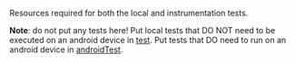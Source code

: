 Resources required for both the local and instrumentation tests.

**Note**: do not put any tests here! Put local tests
that DO NOT need to be executed on an android device in [test](../test). 
Put tests that DO need to run on an android device in [androidTest](../androidTest).
